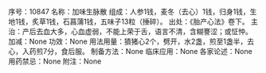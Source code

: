 序号：10847
名称：加味生脉散
组成：人参1钱，麦冬（去心）1钱，归身1钱，生地1钱，炙草1钱，石菖蒲1钱，五味子13粒（捶碎）。
出处：《胎产心法》卷下。
主治：产后去血大多，心血虚弱，不能上荣于舌，语言不清，含糊謇涩；或怔忡。
加减：None
功效：None
用法用量：獖猪心2个，劈开，水2盏，煎至1盏半，去心，入药煎7分，食后服。
制备方法：None
临床应用：None
各家论述：None
用药禁忌：None
附注：None
